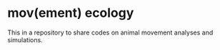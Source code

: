 # mov(ement) ecology

This in a repository to share codes on animal movement analyses and simulations.
